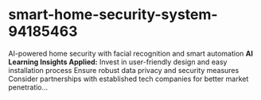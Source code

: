 # smart-home-security-system-94185463
AI-powered home security with facial recognition and smart automation  **AI Learning Insights Applied:**  Invest in user-friendly design and easy installation process  Ensure robust data privacy and security measures  Consider partnerships with established tech companies for better market penetratio...
